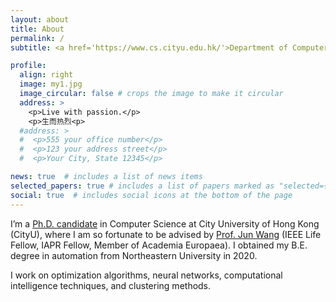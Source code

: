 ```yaml
---
layout: about
title: About
permalink: /
subtitle: <a href='https://www.cs.cityu.edu.hk/'>Department of Computer Science</a>, City University of Hong Kong, Kowloon Tong, Kowloon, Hong Kong. #+852-93674914. hongzli2-c@my.cityu.edu.hk, hongzong.li.cn@gmail.com.

profile:
  align: right
  image: my1.jpg
  image_circular: false # crops the image to make it circular
  address: >
    <p>Live with passion.</p>
    <p>生而热烈<p>
  #address: >
  #  <p>555 your office number</p>
  #  <p>123 your address street</p>
  #  <p>Your City, State 12345</p>

news: true  # includes a list of news items
selected_papers: true # includes a list of papers marked as "selected={true}"
social: true  # includes social icons at the bottom of the page
---
```

I’m a [Ph.D. candidate](https://scholars.cityu.edu.hk/en/persons/hongzong-li(585c4416-c177-4c18-acdd-ca435115a52a).html) in Computer Science at City University of Hong Kong (CityU), where I am so fortunate to be advised by [Prof. Jun Wang](https://scholars.cityu.edu.hk/en/persons/jun-wang(6d556e00-9da5-4b40-9602-8ee68ce4e526).html) (IEEE Life Fellow, IAPR Fellow, Member of Academia Europaea). I obtained my B.E. degree in automation from Northeastern University in 2020.

I work on optimization algorithms, neural networks, computational intelligence techniques, and clustering methods.


